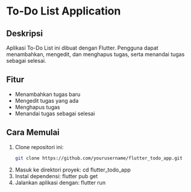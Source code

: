 # To-Do List Application

## Deskripsi
Aplikasi To-Do List ini dibuat dengan Flutter. Pengguna dapat menambahkan, mengedit, dan menghapus tugas, serta menandai tugas sebagai selesai.

## Fitur
- Menambahkan tugas baru
- Mengedit tugas yang ada
- Menghapus tugas
- Menandai tugas sebagai selesai

## Cara Memulai
1. Clone repositori ini:
   ```bash
   git clone https://github.com/yourusername/flutter_todo_app.git
2. Masuk ke direktori proyek:
cd flutter_todo_app
3. Instal dependensi:
flutter pub get
4. Jalankan aplikasi dengan:
flutter run
